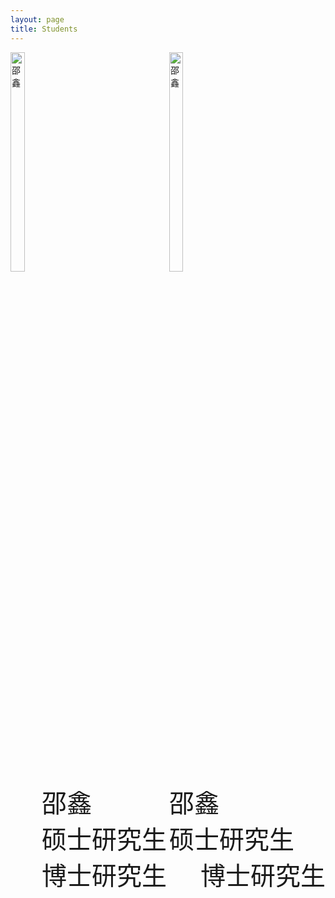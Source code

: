 ```yaml
---
layout: page
title: Students
---
```


<div style="display: inline-block;">
  <img src="https://github.com/user-attachments/assets/1daff0d0-ac71-4ec1-b012-9f313b756c02" alt="邵鑫" style="width: 30%;vertical-align: middle;" />
  <span style="display: block;vertical-align: left;padding-left: 50px;font-size: 40px;">
  邵鑫
  </span>
  <span style="display: block;vertical-align: left;padding-left: 50px;font-size: 40px;">
  硕士研究生
  </span>
  <span style="display: block;vertical-align: left;padding-left: 50px;font-size: 40px;">
  博士研究生
  </span>
</div>



<div style="display: inline-block;">
  <div>
  <img src="https://github.com/user-attachments/assets/1daff0d0-ac71-4ec1-b012-9f313b756c02" alt="邵鑫" style="width: 30%;vertical-align: middle;display: inline-block;" />
  </div>
  <div>
  <span style="vertical-align: left;font-size: 40px;">
  邵鑫
  </span>
  </div>
  <div>
  <span style="vertical-align: left;font-size: 40px;">
  硕士研究生
  </span>
  </div>
  <div style="padding-left: 50px;">
  <span style="vertical-align: left;font-size: 40px;">
  博士研究生
  </span>
  </div>
</div>





